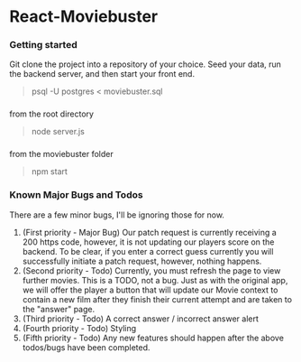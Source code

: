 # React-Moviebuster
### Getting started
Git clone the project into a repository of your choice. Seed your data, run the backend server, and then start your front end.
> psql -U postgres < moviebuster.sql
###
from the root directory
> node server.js
###
from the moviebuster folder
> npm start

### Known Major Bugs and Todos
There are a few minor bugs, I'll be ignoring those for now.
1. (First priority - Major Bug) Our patch request is currently receiving a 200 https code, however, it is not updating our players score on the backend. To be clear, if you enter a correct guess currently you will successfully initiate a patch request, however, nothing happens.
2. (Second priority - Todo) Currently, you must refresh the page to view further movies. This is a TODO, not a bug. Just as with the original app, we will offer the player a button that will update our Movie context to contain a new film after they finish their current attempt and are taken to the "answer" page.
3. (Third priority - Todo) A correct answer / incorrect answer alert
4. (Fourth priority - Todo) Styling
5. (Fifth priority - Todo) Any new features should happen after the above todos/bugs have been completed.